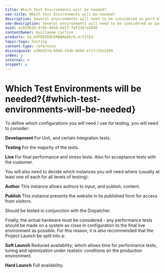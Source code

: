 ```yaml
---
title: Which Test Environments will be needed?
seo-title: Which Test Environments will be needed?
description: Several environments will need to be considered as part of testing
seo-description: Several environments will need to be considered as part of testing
uuid: ec029b24-419b-4456-bd1f-7af2367a2630
contentOwner: Guillaume Carlino
products: SG_EXPERIENCEMANAGER/6.4/SITES
topic-tags: testing
content-type: reference
discoiquuid: e3693574-69b6-43db-868d-ef17c33e1499
index: y
internal: n
snippet: y
---
```


# Which Test Environments will be needed?{#which-test-environments-will-be-needed}

To define which configurations you will need / use for testing, you will need to consider:

**Development** For Unit, and certain Integration tests.

**Testing** For the majority of the tests.

**Live** For final performance and stress tests. Also for acceptance tests with the customer.

You will also need to decide which instances you will need where (usually at least one of each for all levels of testing):

**Author** This instance allows authors to input, and publish, content.

**Publish** This instance presents the website in its published form for access from visitors.

Should be tested in conjunction with the Dispatcher.

Finally, the actual hardware must be considered - any performance tests should be made on a system as close in configuration to the final live environment as possible. For this reason, it is also recommended that the Project Launch be split into a:

**Soft Launch** Reduced availability; which allows time for performance tests, tuning and optimization under realistic conditions on the production environment.

**Hard Launch** Full availability.
